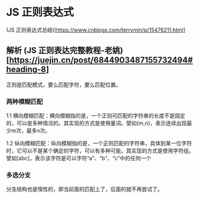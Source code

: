 <!--
 * @Author: TerryMin
 * @Date: 2022-06-15 11:21:48
 * @LastEditors: TerryMin
 * @LastEditTime: 2022-06-15 13:18:55
 * @Description: file not
-->
# JS 正则表达式

(JS 正则表达式总结)[https://www.cnblogs.com/terrymin/p/15476211.html]

## 解析 (JS 正则表达完整教程-老姚)[https://juejin.cn/post/6844903487155732494#heading-8]
正则是匹配模式，要么匹配字符，要么匹配位置。

### 两种模糊匹配
1.1 横向模糊匹配：横向模糊指的是，一个正则可匹配的字符串的长度不是固定的，可以是多种情况的。其实现的方式是使用量词。譬如{m,n}，表示连续出现最少m次，最多n次。

1.2 纵向模糊匹配：纵向模糊指的是，一个正则匹配的字符串，具体到某一位字符时，它可以不是某个确定的字符，可以有多种可能。其实现的方式是使用字符组。譬如[abc]，表示该字符是可以字符“a”、“b”、“c”中的任何一个

### 多选分支
分支结构也是惰性的，即当前面的匹配上了，后面的就不再尝试了。
